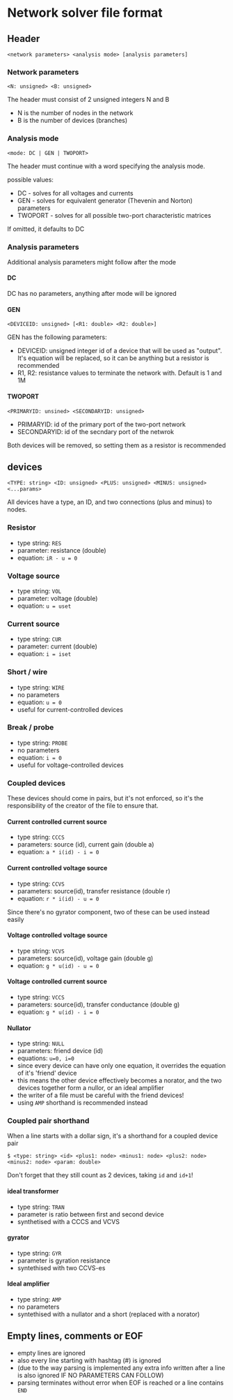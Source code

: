# Network solver file format

## Header

```
<network parameters> <analysis mode> [analysis parameters]
```

### Network parameters

```
<N: unsigned> <B: unsigned>
```

The header must consist of 2 unsigned integers N and B
- N is the number of nodes in the network
- B is the number of devices (branches)

### Analysis mode

```
<mode: DC | GEN | TWOPORT>
```

The header must continue with a word specifying the analysis mode.

possible values:
- DC - solves for all voltages and currents
- GEN - solves for equivalent generator (Thevenin and Norton) parameters
- TWOPORT - solves for all possible two-port characteristic matrices

If omitted, it defaults to DC

### Analysis parameters

Additional analysis parameters might follow after the mode

#### DC

DC has no parameters, anything after mode will be ignored

#### GEN

```
<DEVICEID: unsigned> [<R1: double> <R2: double>]
```

GEN has the following parameters:

- DEVICEID: unsigned integer id of a device that will be used as "output". It's equation will be replaced, so it can be anything but a resistor is recommended
- R1, R2: resistance values to terminate the network with. Default is 1 and 1M

#### TWOPORT

```
<PRIMARYID: unsined> <SECONDARYID: unsigned>
```

- PRIMARYID: id of the primary port of the two-port network
- SECONDARYID: id of the secndary port of the netwrok

Both devices will be removed, so setting them as a resistor is recommended

## devices

```
<TYPE: string> <ID: unsigned> <PLUS: unsigned> <MINUS: unsigned> <...params>
```

All devices have a type, an ID, and two connections (plus and minus) to nodes.

### Resistor

- type string: `RES`
- parameter: resistance (double)
- equation: `iR - u = 0`

### Voltage source

- type string: `VOL`
- parameter: voltage (double)
- equation: `u = uset`

### Current source

- type string: `CUR`
- parameter: current (double)
- equation: `i = iset`

### Short / wire

- type string: `WIRE`
- no parameters
- equation: `u = 0`
- useful for current-controlled devices

### Break / probe

- type string: `PROBE`
- no parameters
- equation: `i = 0`
- useful for voltage-controlled devices

### Coupled devices

These devices should come in pairs, but it's not enforced, so it's the responsibility of the creator of the file to ensure that.

#### Current controlled current source

- type string: `CCCS`
- parameters: source (id), current gain (double a)
- equation: `a * i(id) - i = 0`

#### Current controlled voltage source

- type string: `CCVS`
- parameters: source(id), transfer resistance (double r)
- equation: `r * i(id) - u = 0`

Since there's no gyrator component, two of these can be used instead easily

#### Voltage controlled voltage source

- type string: `VCVS`
- parameters: source(id), voltage gain (double g)
- equation: `g * u(id) - u = 0`

#### Voltage controlled current source

- type string: `VCCS`
- parameters: source(id), transfer conductance (double g)
- equation: `g * u(id) - i = 0`

#### Nullator

- type string: `NULL`
- parameters: friend device (id)
- equations: `u=0, i=0`
- since every device can have only one equation, it overrides the equation of it's 'friend' device
- this means the other device effectively becomes a norator, and the two devices together form a nullor, or an ideal amplifier
- the writer of a file must be careful with the friend devices!
- using `AMP` shorthand is recommended instead

### Coupled pair shorthand

When a line starts with a dollar sign, it's a shorthand for a coupled device pair

```
$ <type: string> <id> <plus1: node> <minus1: node> <plus2: node> <minus2: node> <param: double>
```

Don't forget that they still count as 2 devices, taking `id` and `id+1`!

#### ideal transformer

- type string: `TRAN`
- parameter is ratio between first and second device
- synthetised with a CCCS and VCVS

#### gyrator

- type string: `GYR`
- parameter is gyration resistance
- syntethised with two CCVS-es

#### Ideal amplifier

- type string: `AMP`
- no parameters
- syntethised with a nullator and a short (replaced with a norator)


## Empty lines, comments or EOF

- empty lines are ignored
- also every line starting with hashtag (#) is ignored
- (due to the way parsing is implemented any extra info written after a line is also ignored IF NO PARAMETERS CAN FOLLOW)
- parsing terminates without error when EOF is reached or a line contains `END`
